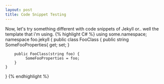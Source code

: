 ```yaml
---
layout: post
title: Code Snippet Testing
---
```


Now, let's try something different with code snippets of Jekyll or.. well the 
template that i'm using.
{% highlight C# %}
using some.namespace;
namespace foo.jekyll {
    public class FooClass {
        public string SomeFooProperties{ get; set; }

        public FooClass(string foo) { 
             SomeFooProperties = foo;
        }
    }
}
{% endhighlight %}
